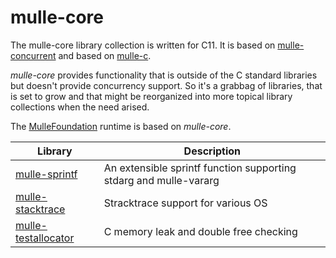 # mulle-core

The mulle-core library collection is written for C11. It is based on
[mulle-concurrent](//github.com/mulle-concurrent) and based on
[mulle-c](//github.com/mulle-c). 

*mulle-core* provides functionality that is outside of the C standard libraries
but doesn't provide concurrency support. So it's a grabbag of libraries, that
is set to grow and that might be reorganized into more topical library 
collections when the need arised.

The [MulleFoundation](https://MulleFoundation.github.io) runtime is based on *mulle-core*.

Library                                                             | Description
--------------------------------------------------------------------|----------------------
[mulle-sprintf](//github.com/mulle-core/mulle-sprintf)              | An extensible sprintf function supporting stdarg and mulle-vararg
[mulle-stacktrace](//github.com/mulle-core/mulle-stacktrace)        | Stracktrace support for various OS 
[mulle-testallocator](//github.com/mulle-core/mulle-testallocator)  | C memory leak and double free checking

